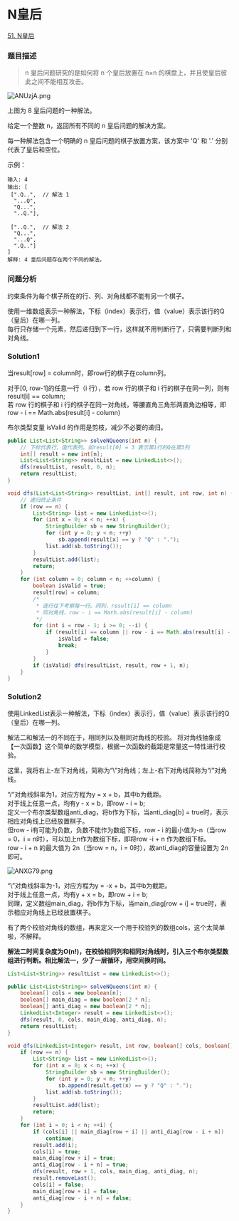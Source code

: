 # N皇后
[51. N皇后](https://leetcode-cn.com/problems/n-queens/)
### 题目描述
> n 皇后问题研究的是如何将 n 个皇后放置在 n×n 的棋盘上，并且使皇后彼此之间不能相互攻击。
>
![ANUzjA.png](https://s2.ax1x.com/2019/03/26/ANUzjA.png)
>
上图为 8 皇后问题的一种解法。
>
给定一个整数 n，返回所有不同的 n 皇后问题的解决方案。
>
每一种解法包含一个明确的 n 皇后问题的棋子放置方案，该方案中 'Q' 和 '.' 分别代表了皇后和空位。

示例：

```
输入: 4
输出: [
 [".Q..",  // 解法 1
  "...Q",
  "Q...",
  "..Q."],

 ["..Q.",  // 解法 2
  "Q...",
  "...Q",
  ".Q.."]
]
解释: 4 皇后问题存在两个不同的解法。
```

### 问题分析
约束条件为每个棋子所在的行、列、对角线都不能有另一个棋子。

使用一维数组表示一种解法，下标（index）表示行，值（value）表示该行的Q（皇后）在哪一列。  
每行只存储一个元素，然后递归到下一行，这样就不用判断行了，只需要判断列和对角线。
### Solution1
当result[row] = column时，即row行的棋子在column列。

对于[0, row-1]的任意一行（i 行），若 row 行的棋子和 i 行的棋子在同一列，则有result[i] == column;  
若 row 行的棋子和 i 行的棋子在同一对角线，等腰直角三角形两直角边相等，即 row - i == Math.abs(result[i] - column)

布尔类型变量 isValid 的作用是剪枝，减少不必要的递归。
```java
public List<List<String>> solveNQueens(int n) {
	// 下标代表行，值代表列。如result[0] = 3 表示第1行的Q在第3列
	int[] result = new int[n];
	List<List<String>> resultList = new LinkedList<>();
	dfs(resultList, result, 0, n);
	return resultList;
}

void dfs(List<List<String>> resultList, int[] result, int row, int n) {
    // 递归终止条件
	if (row == n) {
		List<String> list = new LinkedList<>();
		for (int x = 0; x < n; ++x) {
			StringBuilder sb = new StringBuilder();
			for (int y = 0; y < n; ++y)
				sb.append(result[x] == y ? "Q" : ".");
			list.add(sb.toString());
		}
		resultList.add(list);
		return;
	}
	for (int column = 0; column < n; ++column) {
		boolean isValid = true;
		result[row] = column;
		/*
		 * 逐行往下考察每一行。同列，result[i] == column
		 * 同对角线，row - i == Math.abs(result[i] - column)
		 */
		for (int i = row - 1; i >= 0; --i) {
			if (result[i] == column || row - i == Math.abs(result[i] - column)) {
				isValid = false;
				break;
			}
		}
		if (isValid) dfs(resultList, result, row + 1, n);
	}
}
```
### Solution2
使用LinkedList表示一种解法，下标（index）表示行，值（value）表示该行的Q（皇后）在哪一列。

解法二和解法一的不同在于，相同列以及相同对角线的校验。
将对角线抽象成【一次函数】这个简单的数学模型，根据一次函数的截距是常量这一特性进行校验。

这里，我将右上-左下对角线，简称为“\”对角线；左上-右下对角线简称为“/”对角线。

“/”对角线斜率为1，对应方程为y = x + b，其中b为截距。  
对于线上任意一点，均有y - x = b，即row - i = b;  
定义一个布尔类型数组anti_diag，将b作为下标，当anti_diag[b] = true时，表示相应对角线上已经放置棋子。  
但row - i有可能为负数，负数不能作为数组下标，row - i 的最小值为-n（当row = 0，i = n时），可以加上n作为数组下标，即将row -i + n 作为数组下标。  
row - i + n 的最大值为 2n（当row = n，i = 0时），故anti_diag的容量设置为 2n 即可。

![ANXG79.png](https://s2.ax1x.com/2019/03/26/ANXG79.png)

“\”对角线斜率为-1，对应方程为y = -x + b，其中b为截距。  
对于线上任意一点，均有y + x = b，即row + i = b;  
同理，定义数组main_diag，将b作为下标，当main_diag[row + i] = true时，表示相应对角线上已经放置棋子。

有了两个校验对角线的数组，再来定义一个用于校验列的数组cols，这个太简单啦，不解释。

**解法二时间复杂度为O(n!)，在校验相同列和相同对角线时，引入三个布尔类型数组进行判断。相比解法一，少了一层循环，用空间换时间。**

```java
List<List<String>> resultList = new LinkedList<>();

public List<List<String>> solveNQueens(int n) {
	boolean[] cols = new boolean[n];
	boolean[] main_diag = new boolean[2 * n];
	boolean[] anti_diag = new boolean[2 * n];
	LinkedList<Integer> result = new LinkedList<>();
	dfs(result, 0, cols, main_diag, anti_diag, n);
	return resultList;
}

void dfs(LinkedList<Integer> result, int row, boolean[] cols, boolean[] main_diag, boolean[] anti_diag, int n) {
	if (row == n) {
		List<String> list = new LinkedList<>();
		for (int x = 0; x < n; ++x) {
			StringBuilder sb = new StringBuilder();
			for (int y = 0; y < n; ++y)
				sb.append(result.get(x) == y ? "Q" : ".");
			list.add(sb.toString());
		}
		resultList.add(list);
		return;
	}
	for (int i = 0; i < n; ++i) {
		if (cols[i] || main_diag[row + i] || anti_diag[row - i + n])
			continue;
		result.add(i);
		cols[i] = true;
		main_diag[row + i] = true;
		anti_diag[row - i + n] = true;
		dfs(result, row + 1, cols, main_diag, anti_diag, n);
		result.removeLast();
		cols[i] = false;
		main_diag[row + i] = false;
		anti_diag[row - i + n] = false;
	}
}
```